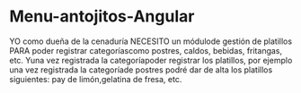 # Menu-antojitos-Angular
YO como dueña de la cenaduría NECESITO un módulode gestión de platillos PARA poder registrar categoríascomo postres, caldos, bebidas, fritangas, etc. Yuna vez registrada la categoríapoder registrar los platillos, por ejemplo una vez registrada la categoríade postres podré dar de alta los platillos siguientes: pay de limón,gelatina de fresa, etc.
